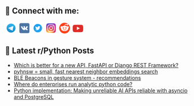## 🔎 Connect with me:
[<img src="https://github.com/bullbesh/bullbesh/blob/main/images/Telegram.png" width="32" height="32" />](https://t.me/bullbesh)
[<img src="https://github.com/bullbesh/bullbesh/blob/main/images/VK.png" width="32" height="32" />](https://vk.com/bullbesh)
[<img src="https://github.com/bullbesh/bullbesh/blob/main/images/Twitter.png" width="32" height="32" />](https://twitter.com/bullbesh1)
[<img src="https://github.com/bullbesh/bullbesh/blob/main/images/Instagram.png" width="32" height="32" />](https://www.instagram.com/bullbesh)
[<img src="https://github.com/bullbesh/bullbesh/blob/main/images/Reddit.png" width="32" height="32" />](https://www.reddit.com/user/bullbesh)
[<img src="https://github.com/bullbesh/bullbesh/blob/main/images/YouTube.png" width="32" height="32" />](https://www.youtube.com/channel/UCtfjRs6uzgq5mfm8S06WTcg)

## 📕 Latest r/Python Posts
<!-- BLOG-POST-LIST:START -->
- [Which is better for a new API, FastAPI or Django REST Framework?](https://www.reddit.com/r/Python/comments/1mk2vx5/which_is_better_for_a_new_api_fastapi_or_django/)
- [pyhnsw = small, fast nearest neighbor embeddings search](https://www.reddit.com/r/Python/comments/1mk2rds/pyhnsw_small_fast_nearest_neighbor_embeddings/)
- [BLE Beacons in gesture system - recommendations](https://www.reddit.com/r/Python/comments/1mk2huf/ble_beacons_in_gesture_system_recommendations/)
- [Where do enterprises run analytic python code?](https://www.reddit.com/r/Python/comments/1mk1vc7/where_do_enterprises_run_analytic_python_code/)
- [Python implementation: Making unreliable AI APIs reliable with asyncio and PostgreSQL](https://www.reddit.com/r/Python/comments/1mk0zr9/python_implementation_making_unreliable_ai_apis/)
<!-- BLOG-POST-LIST:END -->
